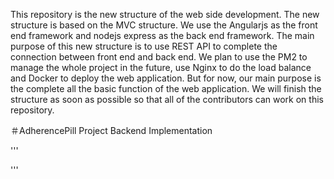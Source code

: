 This repository is the new structure of the web side development. The new structure is based on the MVC structure. We
use the Angularjs as the front end framework and nodejs express as the back end framework. The main purpose of this new
structure is to use REST API to complete the connection between front end and back end. We plan to use the PM2 to manage
the whole project in the future, use Nginx to do the load balance and Docker to deploy the web application. But for now,
our main purpose is the complete all the basic function of the web application. We will finish the structure as soon as
possible so that all of the contributors can work on this repository.


＃AdherencePill Project Backend Implementation

'''

'''
